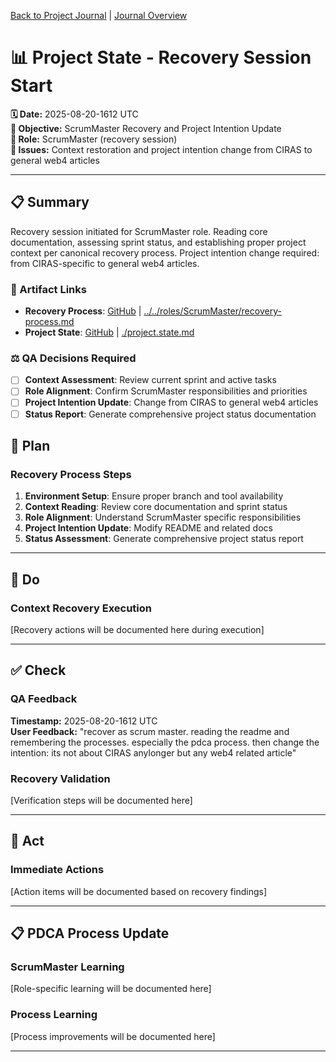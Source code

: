 [Back to Project Journal](../) | [Journal Overview](../../project.journal.overview.md)

# 📊 **Project State - Recovery Session Start**

**🗓️ Date:** 2025-08-20-1612 UTC  
**🎯 Objective:** ScrumMaster Recovery and Project Intention Update  
**👤 Role:** ScrumMaster (recovery session)  
**🚨 Issues:** Context restoration and project intention change from CIRAS to general web4 articles

---

## **📋 Summary**

Recovery session initiated for ScrumMaster role. Reading core documentation, assessing sprint status, and establishing proper project context per canonical recovery process. Project intention change required: from CIRAS-specific to general web4 articles.

### **🔗 Artifact Links**

- **Recovery Process**: [GitHub](https://github.com/Cerulean-Circle-GmbH/Web4Articles/blob/test/tsrangerV22FixedTestCasesApproachThomas/scrum.pmo/roles/ScrumMaster/recovery-process.md) | [../../roles/ScrumMaster/recovery-process.md](../../roles/ScrumMaster/recovery-process.md)
- **Project State**: [GitHub](https://github.com/Cerulean-Circle-GmbH/Web4Articles/blob/test/tsrangerV22FixedTestCasesApproachThomas/scrum.pmo/project.journal/2025-08-20-1612-recovery/project.state.md) | [./project.state.md](./project.state.md)

### **⚖️ QA Decisions Required**

- [ ] **Context Assessment**: Review current sprint and active tasks
- [ ] **Role Alignment**: Confirm ScrumMaster responsibilities and priorities  
- [ ] **Project Intention Update**: Change from CIRAS to general web4 articles
- [ ] **Status Report**: Generate comprehensive project status documentation

## **📝 Plan**

### **Recovery Process Steps**

1. **Environment Setup**: Ensure proper branch and tool availability
2. **Context Reading**: Review core documentation and sprint status  
3. **Role Alignment**: Understand ScrumMaster specific responsibilities
4. **Project Intention Update**: Modify README and related docs
5. **Status Assessment**: Generate comprehensive project status report

---

## **🔧 Do**

### **Context Recovery Execution**

[Recovery actions will be documented here during execution]

---

## **✅ Check**

### **QA Feedback**
**Timestamp:** 2025-08-20-1612 UTC  
**User Feedback:** "recover as scrum master. reading the readme and remembering the processes. especially the pdca process. then change the intention: its not about CIRAS anylonger but any web4 related article"

### **Recovery Validation**

[Verification steps will be documented here]

---

## **🚀 Act**

### **Immediate Actions**

[Action items will be documented based on recovery findings]

---

## **📋 PDCA Process Update**

### **ScrumMaster Learning**

[Role-specific learning will be documented here]

### **Process Learning**

[Process improvements will be documented here]

---
